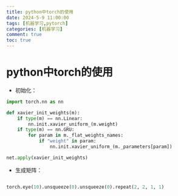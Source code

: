 ```yaml
---
title: python中torch的使用
date: 2024-5-9 11:00:00
tags: [机器学习,pytorch]
categories: [机器学习]
comment: true
toc: true
---
```

#  
<!--more-->
# python中torch的使用

- 初始化：
```python
import torch.nn as nn

def xavier_init_weights(m):
    if type(m) == nn.Linear:
        nn.init.xavier_uniform_(m.weight)
    if type(m) == nn.GRU:
        for param in m._flat_weights_names:
            if "weight" in param:
                nn.init.xavier_uniform_(m._parameters[param])

net.apply(xavier_init_weights)
```

- 生成矩阵：
```python

torch.eye(10).unsqueeze(0).unsqueeze(0).repeat(2, 2, 1, 1)
```
